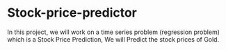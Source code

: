 # Stock-price-predictor
In this project, we will work on a time series problem (regression problem) which is a Stock Price Prediction, We will Predict the stock prices of Gold. 
